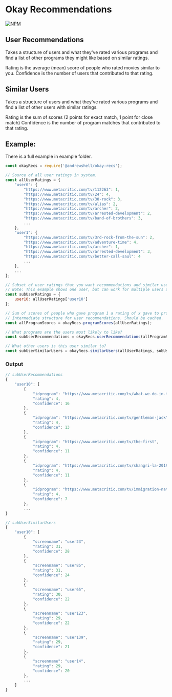 # Okay Recommendations

[![NPM](https://nodei.co/npm/@andrewshell/okay-recs.png)](https://nodei.co/npm/@andrewshell/okay-recs/)

## User Recommendations

Takes a structure of users and what they've rated various programs and find
a list of other programs they might like based on similar ratings.

Rating is the average (mean) score of people who rated movies similar to you.
Confidence is the number of users that contributed to that rating.

## Similar Users

Takes a structure of users and what they've rated various programs and find
a list of other users with similar ratings.

Rating is the sum of scores (2 points for exact match, 1 point for close match)
Confidence is the number of program matches that contributed to that rating.

## Example:

There is a full example in example folder.

```js
const okayRecs = require('@andrewshell/okay-recs');

// Source of all user ratings in system.
const allUserRatings = {
    "user0": {
        "https://www.metacritic.com/tv/112263": 1,
        "https://www.metacritic.com/tv/24": 4,
        "https://www.metacritic.com/tv/30-rock": 3,
        "https://www.metacritic.com/tv/alias": 2,
        "https://www.metacritic.com/tv/archer": 2,
        "https://www.metacritic.com/tv/arrested-development": 2,
        "https://www.metacritic.com/tv/band-of-brothers": 3,
        ...
    },
    "user1": {
        "https://www.metacritic.com/tv/3rd-rock-from-the-sun": 2,
        "https://www.metacritic.com/tv/adventure-time": 4,
        "https://www.metacritic.com/tv/archer": 1,
        "https://www.metacritic.com/tv/arrested-development": 3,
        "https://www.metacritic.com/tv/better-call-saul": 4
        ...
    },
    ...
};

// Subset of user ratings that you want recommendations and similar users for.
// Note: This example shows one user, but can work for multiple users at once.
const subUserRatings = {
    user10: allUserRatings['user10']
};

// Sum of scores of people who gave program 1 a rating of x gave to program 2
// Intermediate structure for user recommendations. Should be cached.
const allProgramScores = okayRecs.programScores(allUserRatings);

// What programs are the users most likely to like?
const subUserRecommendations = okayRecs.userRecommendations(allProgramScores, subUserRatings);

// What other users is this user similar to?
const subUserSimilarUsers = okayRecs.similarUsers(allUserRatings, subUserRatings);
```

### Output

```js
// subUserRecommendations
{
    "user10": [
        {
            "idprogram": "https://www.metacritic.com/tv/what-we-do-in-the-shadows-2019",
            "rating": 4,
            "confidence": 16
        },
        {
            "idprogram": "https://www.metacritic.com/tv/gentleman-jack",
            "rating": 4,
            "confidence": 13
        },
        {
            "idprogram": "https://www.metacritic.com/tv/the-first",
            "rating": 4,
            "confidence": 11
        },
        {
            "idprogram": "https://www.metacritic.com/tv/shangri-la-2019",
            "rating": 4,
            "confidence": 11
        },
        {
            "idprogram": "https://www.metacritic.com/tv/immigration-nation",
            "rating": 4,
            "confidence": 7
        },
        ...
}

// subUserSimilarUsers
{
    "user10": [
        {
            "screenname": "user23",
            "rating": 31,
            "confidence": 28
        },
        {
            "screenname": "user85",
            "rating": 31,
            "confidence": 24
        },
        {
            "screenname": "user65",
            "rating": 30,
            "confidence": 22
        },
        {
            "screenname": "user123",
            "rating": 29,
            "confidence": 22
        },
        {
            "screenname": "user139",
            "rating": 29,
            "confidence": 21
        },
        {
            "screenname": "user14",
            "rating": 29,
            "confidence": 20
        },
        ...
    ]
}
```
